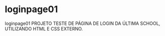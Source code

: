 # loginpage01
loginpage01
PROJETO TESTE DE PÁGINA DE LOGIN DA ÚLTIMA SCHOOL, UTILIZANDO HTML E CSS EXTERNO.
